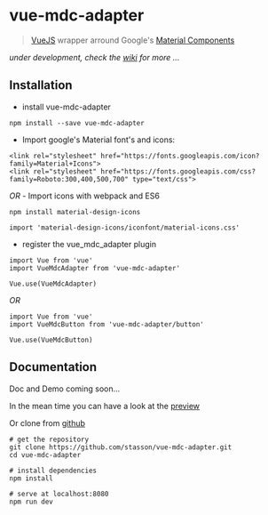 # vue-mdc-adapter

> [VueJS](https://vuejs.org) wrapper arround 
Google's [Material Components](https://material.io/components/web/)

*under development, check the [wiki](https://github.com/stasson/vue-mdc-adapter/wiki) for more ...*

## Installation

- install vue-mdc-adapter

`npm install --save vue-mdc-adapter`

- Import google's Material font's and icons:

```
<link rel="stylesheet" href="https://fonts.googleapis.com/icon?family=Material+Icons">
<link rel="stylesheet" href="https://fonts.googleapis.com/css?family=Roboto:300,400,500,700" type="text/css">
```

_OR_ - Import icons with webpack and ES6

```
npm install material-design-icons
```

```
import 'material-design-icons/iconfont/material-icons.css'
```

- register the vue_mdc_adapter plugin

```
import Vue from 'vue'
import VueMdcAdapter from 'vue-mdc-adapter'

Vue.use(VueMdcAdapter)
```

_OR_

```
import Vue from 'vue'
import VueMdcButton from 'vue-mdc-adapter/button'

Vue.use(VueMdcButton)
```

 
## Documentation

Doc and Demo coming soon...

In the mean time you can have a look at the [preview](https://stasson.github.io/vue-mdc-adapter/)

Or clone from [github](https://github.com/stasson/vue-mdc-adapter)

```
# get the repository
git clone https://github.com/stasson/vue-mdc-adapter.git
cd vue-mdc-adapter

# install dependencies
npm install
 
# serve at localhost:8080
npm run dev
```
